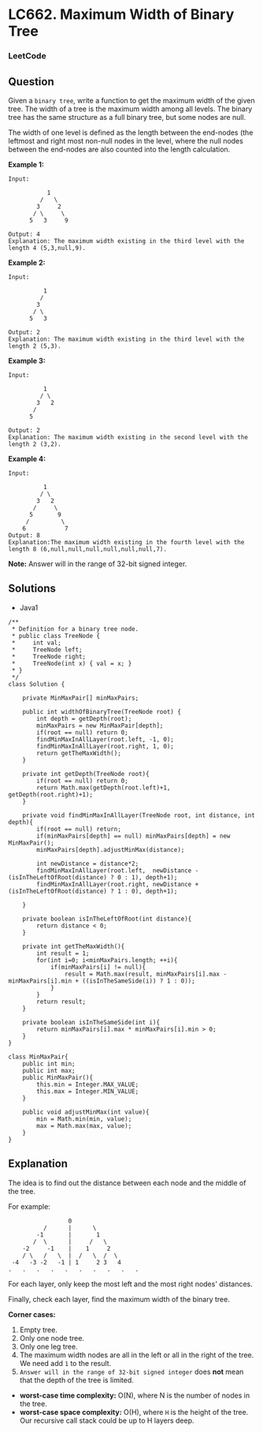 # LC662. Maximum Width of Binary Tree

### LeetCode

## Question

Given a `binary tree`, write a function to get the maximum width of the given tree. The width of a tree is the maximum width among all levels. The binary tree has the same structure as a full binary tree, but some nodes are null.

The width of one level is defined as the length between the end-nodes (the leftmost and right most non-null nodes in the level, where the null nodes between the end-nodes are also counted into the length calculation.

**Example 1:**
```
Input: 

           1
         /   \
        3     2
       / \     \  
      5   3     9 

Output: 4
Explanation: The maximum width existing in the third level with the length 4 (5,3,null,9).
```

**Example 2:**
```
Input: 

          1
         /  
        3    
       / \       
      5   3     

Output: 2
Explanation: The maximum width existing in the third level with the length 2 (5,3).
```

**Example 3:**
```
Input: 

          1
         / \
        3   2 
       /        
      5      

Output: 2
Explanation: The maximum width existing in the second level with the length 2 (3,2).
```

**Example 4:**
```
Input: 

          1
         / \
        3   2
       /     \  
      5       9 
     /         \
    6           7
Output: 8
Explanation:The maximum width existing in the fourth level with the length 8 (6,null,null,null,null,null,null,7).
```

**Note:** Answer will in the range of 32-bit signed integer.

## Solutions

* Java1
```
/**
 * Definition for a binary tree node.
 * public class TreeNode {
 *     int val;
 *     TreeNode left;
 *     TreeNode right;
 *     TreeNode(int x) { val = x; }
 * }
 */
class Solution {
    
    private MinMaxPair[] minMaxPairs;
    
    public int widthOfBinaryTree(TreeNode root) {
        int depth = getDepth(root);
        minMaxPairs = new MinMaxPair[depth];
        if(root == null) return 0;
        findMinMaxInAllLayer(root.left, -1, 0);
        findMinMaxInAllLayer(root.right, 1, 0);
        return getTheMaxWidth();
    }
    
    private int getDepth(TreeNode root){
        if(root == null) return 0;
        return Math.max(getDepth(root.left)+1, getDepth(root.right)+1);
    }
    
    private void findMinMaxInAllLayer(TreeNode root, int distance, int depth){
        if(root == null) return;
        if(minMaxPairs[depth] == null) minMaxPairs[depth] = new MinMaxPair();
        minMaxPairs[depth].adjustMinMax(distance);
        
        int newDistance = distance*2;
        findMinMaxInAllLayer(root.left,  newDistance - (isInTheLeftOfRoot(distance) ? 0 : 1), depth+1);
        findMinMaxInAllLayer(root.right, newDistance + (isInTheLeftOfRoot(distance) ? 1 : 0), depth+1);
        
    }
    
    private boolean isInTheLeftOfRoot(int distance){
        return distance < 0;
    }
    
    private int getTheMaxWidth(){
        int result = 1;
        for(int i=0; i<minMaxPairs.length; ++i){
            if(minMaxPairs[i] != null){
                result = Math.max(result, minMaxPairs[i].max - minMaxPairs[i].min + ((isInTheSameSide(i)) ? 1 : 0));
            }
        }
        return result;
    }
    
    private boolean isInTheSameSide(int i){
        return minMaxPairs[i].max * minMaxPairs[i].min > 0;
    }
}

class MinMaxPair{
    public int min;
    public int max;
    public MinMaxPair(){
        this.min = Integer.MAX_VALUE;
        this.max = Integer.MIN_VALUE;
    }
    
    public void adjustMinMax(int value){
        min = Math.min(min, value);
        max = Math.max(max, value);
    }
}
```

## Explanation

The idea is to find out the distance between each node and the middle of the tree. 

For example:

```
                 0
          /      |      \
        -1       |       1
       /  \      |     /   \    
    -2     -1    |    1     2
    / \   /   \  |  /   \  /  \
 -4   -3 -2   -1 | 1     2 3   4
.   .   .   .   .   .   .   .   .   .
```

For each layer, only keep the most left and the most right nodes' distances.

Finally, check each layer, find the maximum width of the binary tree.

**Corner cases:**

1. Empty tree.
2. Only one node tree.
3. Only one leg tree.
4. The maximum width nodes are all in the left or all in the right of the tree. We need add `1` to the result.
5. `Answer will in the range of 32-bit signed integer` does **not** mean that the depth of the tree is limited.

* **worst-case time complexity:** O(N),  where N is the number of nodes in the tree.
* **worst-case space complexity:** O(H), where `H` is the height of the tree. Our recursive call stack could be up to H layers deep.
